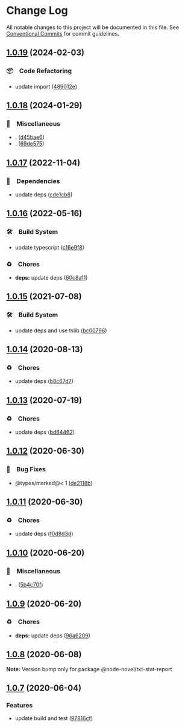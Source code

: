 # Change Log

All notable changes to this project will be documented in this file.
See [Conventional Commits](https://conventionalcommits.org) for commit guidelines.

## [1.0.19](https://github.com/bluelovers/ws-node-novel/compare/@node-novel/txt-stat-report@1.0.18...@node-novel/txt-stat-report@1.0.19) (2024-02-03)



### 📦　Code Refactoring

* update import ([489012e](https://github.com/bluelovers/ws-node-novel/commit/489012e46d35eae5d7c26d18dc6ad306ec869773))



## [1.0.18](https://github.com/bluelovers/ws-node-novel/compare/@node-novel/txt-stat-report@1.0.17...@node-novel/txt-stat-report@1.0.18) (2024-01-29)



### 🔖　Miscellaneous

* . ([d45bae6](https://github.com/bluelovers/ws-node-novel/commit/d45bae6b88f64b145431df81649ec04be2817785))
* . ([69de575](https://github.com/bluelovers/ws-node-novel/commit/69de5751edca049c0a4c350ed67acb3046ceb02c))



## [1.0.17](https://github.com/bluelovers/ws-node-novel/compare/@node-novel/txt-stat-report@1.0.16...@node-novel/txt-stat-report@1.0.17) (2022-11-04)



### 📌　Dependencies

* update deps ([cde1cb8](https://github.com/bluelovers/ws-node-novel/commit/cde1cb8cc36615d5a71b88cca9121d6219746811))



## [1.0.16](https://github.com/bluelovers/ws-node-novel/compare/@node-novel/txt-stat-report@1.0.15...@node-novel/txt-stat-report@1.0.16) (2022-05-16)


### 🛠　Build System

* update typescript ([c16e9f8](https://github.com/bluelovers/ws-node-novel/commit/c16e9f83eb0ba558175485120a2e9334f80bcbd3))


### ♻️　Chores

* **deps:** update deps ([60c8a11](https://github.com/bluelovers/ws-node-novel/commit/60c8a119f095ed04a4c28dcd1774e4e8f0970970))





## [1.0.15](https://github.com/bluelovers/ws-node-novel/compare/@node-novel/txt-stat-report@1.0.14...@node-novel/txt-stat-report@1.0.15) (2021-07-08)


### 🛠　Build System

* update deps and use tslib ([bc00796](https://github.com/bluelovers/ws-node-novel/commit/bc007968e0dde703a1b4e79d147bd7122fe3468b))





## [1.0.14](https://github.com/bluelovers/ws-node-novel/compare/@node-novel/txt-stat-report@1.0.13...@node-novel/txt-stat-report@1.0.14) (2020-08-13)


### ♻️　Chores

* update deps ([b8c67d7](https://github.com/bluelovers/ws-node-novel/commit/b8c67d7e0447d0afdedef9d1023f254c929efbeb))





## [1.0.13](https://github.com/bluelovers/ws-node-novel/compare/@node-novel/txt-stat-report@1.0.12...@node-novel/txt-stat-report@1.0.13) (2020-07-19)


### ♻️　Chores

* update deps ([bd64462](https://github.com/bluelovers/ws-node-novel/commit/bd644622f4f1f4941293c180272df22ec30d402a))





## [1.0.12](https://github.com/bluelovers/ws-node-novel/compare/@node-novel/txt-stat-report@1.0.11...@node-novel/txt-stat-report@1.0.12) (2020-06-30)


### 🐛　Bug Fixes

* @types/marked@< 1 ([de2118b](https://github.com/bluelovers/ws-node-novel/commit/de2118bde74358c4338e7d9ca7258df7d3ce24bb))





## [1.0.11](https://github.com/bluelovers/ws-node-novel/compare/@node-novel/txt-stat-report@1.0.10...@node-novel/txt-stat-report@1.0.11) (2020-06-30)


### ♻️　Chores

* update deps ([f0d8d3d](https://github.com/bluelovers/ws-node-novel/commit/f0d8d3d96cef067e3f1c2bc8c5e4110110d5c25b))





## [1.0.10](https://github.com/bluelovers/ws-node-novel/compare/@node-novel/txt-stat-report@1.0.9...@node-novel/txt-stat-report@1.0.10) (2020-06-20)


### 🔖　Miscellaneous

* . ([5b4c70f](https://github.com/bluelovers/ws-node-novel/commit/5b4c70fc018e2f2622187143859a9783c5370849))





## [1.0.9](https://github.com/bluelovers/ws-node-novel/compare/@node-novel/txt-stat-report@1.0.8...@node-novel/txt-stat-report@1.0.9) (2020-06-20)


### ♻️　Chores

* **deps:** update deps ([96a6209](https://github.com/bluelovers/ws-node-novel/commit/96a62099f0774dae433a16b9e20f2c4ddd518749))





## [1.0.8](https://github.com/bluelovers/ws-node-novel/compare/@node-novel/txt-stat-report@1.0.7...@node-novel/txt-stat-report@1.0.8) (2020-06-08)

**Note:** Version bump only for package @node-novel/txt-stat-report





## [1.0.7](https://github.com/bluelovers/ws-node-novel/compare/@node-novel/txt-stat-report@1.0.6...@node-novel/txt-stat-report@1.0.7) (2020-06-04)


### Features

* update build and test ([97816cf](https://github.com/bluelovers/ws-node-novel/commit/97816cfc4ef513d3cdeb5fc525a010543123fa76))
